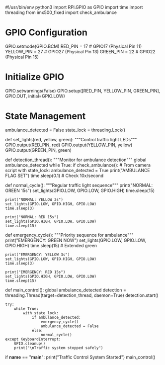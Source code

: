 #!/usr/bin/env python3
import RPi.GPIO as GPIO
import time
import threading
from imx500_fixed import check_ambulance

# GPIO Configuration
GPIO.setmode(GPIO.BCM)
RED_PIN = 17    # GPIO17 (Physical Pin 11)
YELLOW_PIN = 27  # GPIO27 (Physical Pin 13)
GREEN_PIN = 22   # GPIO22 (Physical Pin 15)

# Initialize GPIO
GPIO.setwarnings(False)
GPIO.setup([RED_PIN, YELLOW_PIN, GREEN_PIN], GPIO.OUT, initial=GPIO.LOW)

# State Management
ambulance_detected = False
state_lock = threading.Lock()

def set_lights(red, yellow, green):
    """Control traffic light LEDs"""
    GPIO.output(RED_PIN, red)
    GPIO.output(YELLOW_PIN, yellow)
    GPIO.output(GREEN_PIN, green)

def detection_thread():
    """Monitor for ambulance detection"""
    global ambulance_detected
    while True:
        if check_ambulance():  # From camera script
            with state_lock:
                ambulance_detected = True
                print("AMBULANCE FLAG SET")
        time.sleep(0.1)  # Check 10x/second

def normal_cycle():
    """Regular traffic light sequence"""
    print("NORMAL: GREEN 15s")
    set_lights(GPIO.LOW, GPIO.LOW, GPIO.HIGH)
    time.sleep(15)
    
    print("NORMAL: YELLOW 3s")
    set_lights(GPIO.LOW, GPIO.HIGH, GPIO.LOW)
    time.sleep(3)
    
    print("NORMAL: RED 15s")
    set_lights(GPIO.HIGH, GPIO.LOW, GPIO.LOW)
    time.sleep(15)

def emergency_cycle():
    """Priority sequence for ambulance"""
    print("EMERGENCY: GREEN NOW")
    set_lights(GPIO.LOW, GPIO.LOW, GPIO.HIGH)
    time.sleep(15)  # Extended green
    
    print("EMERGENCY: YELLOW 3s")
    set_lights(GPIO.LOW, GPIO.HIGH, GPIO.LOW)
    time.sleep(3)
    
    print("EMERGENCY: RED 15s")
    set_lights(GPIO.HIGH, GPIO.LOW, GPIO.LOW)
    time.sleep(15)

def main_control():
    global ambulance_detected
    detection = threading.Thread(target=detection_thread, daemon=True)
    detection.start()

    try:
        while True:
            with state_lock:
                if ambulance_detected:
                    emergency_cycle()
                    ambulance_detected = False
                else:
                    normal_cycle()
    except KeyboardInterrupt:
        GPIO.cleanup()
        print("\nTraffic system stopped safely")

if __name__ == "__main__":
    print("Traffic Control System Started")
    main_control()

